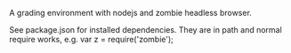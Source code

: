 A grading environment with nodejs and zombie headless browser.

See package.json for installed dependencies. They are in path
and normal require works, e.g. var z = require('zombie');
